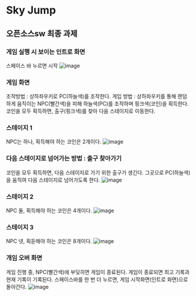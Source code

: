 # Sky Jump
## 오픈소스sw 최종 과제

### 게임 실행 시 보이는 인트로 화면
스페이스 바 누르면 시작 ![image](https://github.com/ihtblwFIZ/SkyJump/assets/134569158/e3a90b1b-7f69-4a12-99af-329451f9d498)

### 게임 화면
조작방법  : 상하좌우키로 PC(하늘색)를 조작한다.
게입 방법 : 상하좌우키를 통해 랜덤하게 움직이는 NPC(빨간색)을 피해 하늘색(PC)를 조작하며 핑크색(코인)을 획득한다. 코인을 모두 획득하면, 출구(핑크색)를 찾아 다음 스테이지로 이동한다.

### 스테이지 1
NPC는 하나, 획득해야 하는 코인은 2개이다.
![image](https://github.com/ihtblwFIZ/SkyJump/assets/134569158/de2a5317-2b03-4348-92af-512328291e1c)

### 다음 스테이지로 넘어가는 방법 : 출구 찾아가기
코인을 모두 획득하면, 다음 스테이지로 가기 위한 출구가 생긴다.
그곳으로 PC(하늘색)을 움직여 다음 스테이지로 넘어가도록 한다.
![image](https://github.com/ihtblwFIZ/SkyJump/assets/134569158/5fab907b-e4f1-4101-bd87-fd5443b65e6d)

### 스테이지 2
NPC 둘, 획득해야 하는 코인은 4개이다.
![image](https://github.com/ihtblwFIZ/SkyJump/assets/134569158/f684eb8e-b5fb-4503-adfd-79a7a4b10a3e)

### 스테이지 3
NPC 넷, 획듣해야 하는 코인은 8개이다.
![image](https://github.com/ihtblwFIZ/SkyJump/assets/134569158/fe1c31b3-149d-47a1-a2e5-0edd9b17997c)

### 개임 오버 화면
게임 진행 중, NPC(빨간색)에 부딪히면 게임이 종료된다.
게임이 종료되면 최고 기록과 현재 기록이 기록된다.
스페이스바를 한 번 더 누르면, 게임 시작화면(인트로 화면)으로 돌아간다.
![image](https://github.com/ihtblwFIZ/SkyJump/assets/134569158/7a79c3d4-06a5-4c5d-9ea3-7ca731785b1b)
